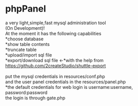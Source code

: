 # phpPanel
a very light,simple,fast mysql administration tool<br>
(On Development)!<br>
At the moment it has the following capabilities<br>
*choose database<br>
*show table contents<br>
*truncate table<br>
*upload/import sql file<br>
*export/download sql file <-*with the help from https://github.com/2createStudio/shuttle-export<br>
<br>
put the mysql credentials in resources/conf.php <br>
and the user panel credentials in the resources/panel.php <br>
*the default credentials for web login is username:username, password:password <br>
the login is through gate.php<br>
